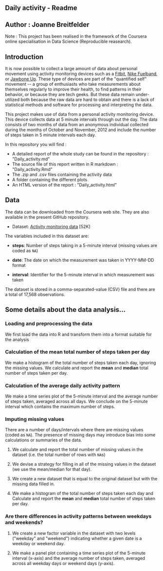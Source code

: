 
## Daily activity - Readme
## Author : Joanne Breitfelder

Note : This project has been realised in the 
framework of the Coursera online 
specialisation in Data Science (Reproducible reasearch).

## Introduction

It is now possible to collect a large amount of data about personal
movement using activity monitoring devices such as a
[Fitbit](http://www.fitbit.com), [Nike
Fuelband](http://www.nike.com/us/en_us/c/nikeplus-fuelband), or
[Jawbone Up](https://jawbone.com/up). These type of devices are part of
the "quantified self" movement -- a group of enthusiasts who take
measurements about themselves regularly to improve their health, to
find patterns in their behavior, or because they are tech geeks. But
these data remain under-utilized both because the raw data are hard to
obtain and there is a lack of statistical methods and software for
processing and interpreting the data.

This project makes use of data from a personal activity monitoring
device. This device collects data at 5 minute intervals through out the
day. The data consists of two months of data from an anonymous
individual collected during the months of October and November, 2012
and include the number of steps taken in 5 minute intervals each day.

In this repository you will find :

* A detailed report of the whole study can be found in the repository : "Daily_activity.md"
* The source file of this report written in R markdown : "Daily_activity.Rmd"
* The .zip and .csv files containing the activity data
* A folder containing the different plots
* An HTML version of the report : "Daily_activity.html"

## Data

The data can be downloaded from the Coursera web site. They are also
available in the present GitHub repository.

* Dataset: [Activity monitoring data](https://d396qusza40orc.cloudfront.net/repdata%2Fdata%2Factivity.zip) [52K]

The variables included in this dataset are:

* **steps**: Number of steps taking in a 5-minute interval (missing
    values are coded as `NA`)

* **date**: The date on which the measurement was taken in YYYY-MM-DD
    format

* **interval**: Identifier for the 5-minute interval in which
    measurement was taken


The dataset is stored in a comma-separated-value (CSV) file and there
are a total of 17,568 observations.


## Some details about the data analysis...

### Loading and preprocessing the data

We first load the data into R and transform them into a format suitable for the analysis

### Calculation of the mean total number of steps taken per day

We make a histogram of the total number of steps taken each day, ignoring the missing values.
We calculate and report the **mean** and **median** total number of steps taken per day.

### Calculation of the average daily activity pattern

We make a time series plot of the 5-minute interval and the average number of steps taken, averaged across all days. We conclude on the 5-minute interval which contains the maximum number of steps.

### Imputing missing values

There are a number of days/intervals where there are missing values (coded as `NA`). The presence of missing days may introduce bias into some calculations or summaries of the data.

1. We calculate and report the total number of missing values in the dataset (i.e. the total number of rows with `NA`s)

2. We devise a strategy for filling in all of the missing values in the dataset
(we use the mean/median for that day).

3. We create a new dataset that is equal to the original dataset but with the missing data filled in.

4. We make a histogram of the total number of steps taken each day and Calculate and report the **mean** and **median** total number of steps taken per day. 

### Are there differences in activity patterns between weekdays and weekends?

1. We create a new factor variable in the dataset with two levels ("weekday" and "weekend") indicating whether a given date is a weekday or weekend day.

2. We make a panel plot containing a time series plot of the 5-minute interval (x-axis) and the average number of steps taken, averaged across all weekday days or weekend days (y-axis).
